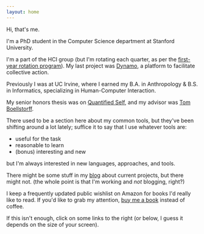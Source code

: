 ```yaml
---
layout: home
---
```

Hi, that's me.

I'm a PhD student in the Computer Science department at Stanford University.

I'm a part of the HCI group (but I'm rotating each quarter, as per the [first-year rotation program](http://cs.stanford.edu/content/first-year-research-rotation-program)). My last project was [Dynamo](//www.wearedynamo.org), a platform to facilitate collective action.

Previously I was at UC Irvine, where I earned my B.A. in Anthropology & B.S. in Informatics, specializing in Human-Computer Interaction.

My senior honors thesis was on [Quantified Self](/presentations/QSThesisFinal.pdf), and my advisor was [Tom Boellstorff]().

There used to be a section here about my common tools, but they've been shifting around a lot lately; suffice it to say that I use whatever tools are:

- useful for the task
- reasonable to learn
- (bonus) interesting and new

but I'm always interested in new languages, approaches, and tools.

There might be some stuff in my [blog](/blog) about current projects, but there might not. (the whole point is that I'm working and *not* blogging, right?)

I keep a frequently updated public wishlist on Amazon for books I'd really like to read. If you'd like to grab my attention, [buy me a book](//amzn.com/w/26BOYXJ3IHQKJ) instead of coffee.

If this isn't enough, click on some links to the right (or below, I guess it depends on the size of your screen).